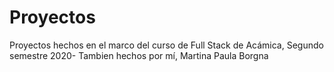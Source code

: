 # Proyectos
Proyectos hechos en el marco del curso de Full Stack de Acámica, Segundo semestre 2020-
Tambien hechos por mí, Martina Paula Borgna